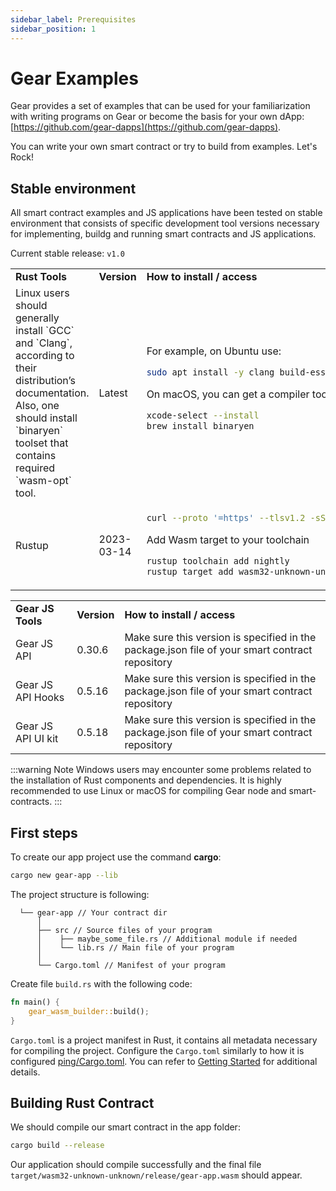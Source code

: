 ```yaml
---
sidebar_label: Prerequisites
sidebar_position: 1
---
```


# Gear Examples

Gear provides a set of examples that can be used for your familiarization with writing programs on Gear or become the basis for your own dApp: [https://github.com/gear-dapps](https://github.com/gear-dapps).

You can write your own smart contract or try to build from examples. Let's Rock!

## Stable environment

All smart contract examples and JS applications have been tested on stable environment that consists of specific development tool versions necessary for implementing, buildg and running smart contracts and JS applications.


Current stable release: `v1.0`


<table>
<tr>
<td width="500"><b> Rust Tools </b></td> <td><b> Version </b></td> <td><b> How to install / access </b></td>
</tr>

<tr>
<td> Linux users should generally install `GCC` and `Clang`, according to their distribution’s documentation. Also, one should install `binaryen` toolset that contains required `wasm-opt` tool. </td>
<td>Latest</td>
<td>
For example, on Ubuntu use:

```bash
sudo apt install -y clang build-essential binaryen cmake protobuf-compiler
```
On macOS, you can get a compiler toolset and `binaryen` by running:
```bash
xcode-select --install
brew install binaryen
```
</td>
</tr>

<tr>
<td> Rustup </td>
<td> 2023-03-14 </td>
<td>

```bash
curl --proto '=https' --tlsv1.2 -sSf https://sh.rustup.rs | sh
``` 
Add Wasm target to your toolchain
```bash
rustup toolchain add nightly
rustup target add wasm32-unknown-unknown --toolchain nightly
```
</td>
</tr>
</table>

<table>
<tr> 
<td><b>Gear JS Tools</b></td>
<td><b>Version</b></td>
<td><b>How to install / access</b></td>
</tr>
<tr> 
<td>Gear JS API</td>
<td>0.30.6</td>
<td>Make sure this version is specified in the package.json file of your smart contract repository</td>
</tr>
<tr> 
<td>Gear JS API Hooks</td>
<td>0.5.16</td>
<td>Make sure this version is specified in the package.json file of your smart contract repository</td>
</tr>
<tr>
<td>Gear JS API UI kit</td>
<td>0.5.18</td>
<td>Make sure this version is specified in the package.json file of your smart contract repository</td>
</tr>
</table>

:::warning Note
Windows users may encounter some problems related to the installation of Rust components and dependencies.
It is highly recommended to use Linux or macOS for compiling Gear node and smart-contracts. 
:::

<!--
## Requirements

To develop your first Rust smart-contract you would have to install some components.

:::warning Note
Windows users may encounter some problems related to the installation of Rust components and dependencies.
It is highly recommended to use Linux or macOS for compiling Gear node and smart-contracts. 
:::

- Linux users should generally install `GCC` and `Clang`, according to their distribution’s documentation. Also, one should install `binaryen` toolset that contains required `wasm-opt` tool.

    - For example, on Ubuntu use:
    ```bash
    sudo apt install -y clang build-essential binaryen cmake protobuf-compiler
    ```
    - On macOS, you can get a compiler toolset and `binaryen` by running:
    ```bash
    xcode-select --install
    brew install binaryen
    ```

- Install Rustup:

    ```bash
    curl --proto '=https' --tlsv1.2 -sSf https://sh.rustup.rs | sh
    ```

- Add Wasm target to your toolchain:

    ```bash
    rustup toolchain add nightly
    rustup target add wasm32-unknown-unknown --toolchain nightly
    ```

-->

## First steps

To create our app project use the command **cargo**:

```bash
cargo new gear-app --lib
```

The project structure is following:

```
  └── gear-app // Your contract dir
      │
      ├── src // Source files of your program
      │    ├── maybe_some_file.rs // Additional module if needed
      │    └── lib.rs // Main file of your program
      │
      └── Cargo.toml // Manifest of your program
```

Create file `build.rs` with the following code:

```rust
fn main() {
    gear_wasm_builder::build();
}
```

`Cargo.toml` is a project manifest in Rust, it contains all metadata necessary for compiling the project.
Configure the `Cargo.toml` similarly to how it is configured [ping/Cargo.toml](https://github.com/gear-dapps/ping/blob/master/Cargo.toml). You can refer to [Getting Started](/docs/getting-started-in-5-minutes.md) for additional details.

## Building Rust Contract

We should compile our smart contract in the app folder:

```bash
cargo build --release
```

Our application should compile successfully and the final file `target/wasm32-unknown-unknown/release/gear-app.wasm` should appear.

